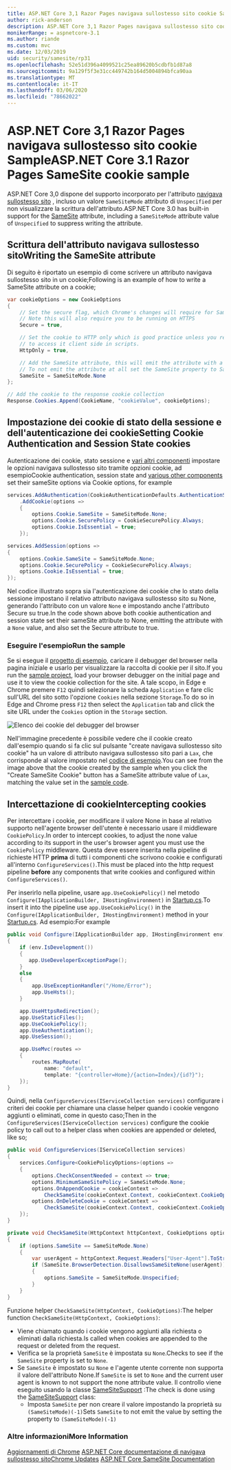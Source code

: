 ```yaml
---
title: ASP.NET Core 3,1 Razor Pages navigava sullostesso sito cookie Sample
author: rick-anderson
description: ASP.NET Core 3,1 Razor Pages navigava sullostesso sito cookie Sample
monikerRange: = aspnetcore-3.1
ms.author: riande
ms.custom: mvc
ms.date: 12/03/2019
uid: security/samesite/rp31
ms.openlocfilehash: 52e51d396a4099521c25ea89620b5cdbfb1d87a8
ms.sourcegitcommit: 9a129f5f3e31cc449742b164d5004894bfca90aa
ms.translationtype: MT
ms.contentlocale: it-IT
ms.lasthandoff: 03/06/2020
ms.locfileid: "78662022"
---
```

# <a name="aspnet-core-31-razor-pages-samesite-cookie-sample"></a><span data-ttu-id="c5aa9-103">ASP.NET Core 3,1 Razor Pages navigava sullostesso sito cookie Sample</span><span class="sxs-lookup"><span data-stu-id="c5aa9-103">ASP.NET Core 3.1 Razor Pages SameSite cookie sample</span></span>

<span data-ttu-id="c5aa9-104">ASP.NET Core 3,0 dispone del supporto incorporato per l'attributo [navigava sullostesso sito](https://www.owasp.org/index.php/SameSite) , incluso un valore `SameSiteMode` attributo di `Unspecified` per non visualizzare la scrittura dell'attributo.</span><span class="sxs-lookup"><span data-stu-id="c5aa9-104">ASP.NET Core 3.0 has built-in support for the [SameSite](https://www.owasp.org/index.php/SameSite) attribute, including a `SameSiteMode` attribute value of `Unspecified` to suppress writing the attribute.</span></span>

## <a name="sampleCode"></a><span data-ttu-id="c5aa9-105">Scrittura dell'attributo navigava sullostesso sito</span><span class="sxs-lookup"><span data-stu-id="c5aa9-105">Writing the SameSite attribute</span></span>

<span data-ttu-id="c5aa9-106">Di seguito è riportato un esempio di come scrivere un attributo navigava sullostesso sito in un cookie;</span><span class="sxs-lookup"><span data-stu-id="c5aa9-106">Following is an example of how to write a SameSite attribute on a cookie;</span></span>

```c#
var cookieOptions = new CookieOptions
{
    // Set the secure flag, which Chrome's changes will require for SameSite none.
    // Note this will also require you to be running on HTTPS
    Secure = true,

    // Set the cookie to HTTP only which is good practice unless you really do need
    // to access it client side in scripts.
    HttpOnly = true,

    // Add the SameSite attribute, this will emit the attribute with a value of none.
    // To not emit the attribute at all set the SameSite property to SameSiteMode.Unspecified.
    SameSite = SameSiteMode.None
};

// Add the cookie to the response cookie collection
Response.Cookies.Append(CookieName, "cookieValue", cookieOptions);
```

## <a name="setting-cookie-authentication-and-session-state-cookies"></a><span data-ttu-id="c5aa9-107">Impostazione dei cookie di stato della sessione e dell'autenticazione dei cookie</span><span class="sxs-lookup"><span data-stu-id="c5aa9-107">Setting Cookie Authentication and Session State cookies</span></span>

<span data-ttu-id="c5aa9-108">Autenticazione dei cookie, stato sessione e [vari altri componenti](https://docs.microsoft.com/aspnet/core/security/samesite?view=aspnetcore-3.0) impostare le opzioni navigava sullostesso sito tramite opzioni cookie, ad esempio</span><span class="sxs-lookup"><span data-stu-id="c5aa9-108">Cookie authentication, session state and [various other components](https://docs.microsoft.com/aspnet/core/security/samesite?view=aspnetcore-3.0) set their sameSite options via Cookie options, for example</span></span>

```c#
services.AddAuthentication(CookieAuthenticationDefaults.AuthenticationScheme)
    .AddCookie(options =>
    {
        options.Cookie.SameSite = SameSiteMode.None;
        options.Cookie.SecurePolicy = CookieSecurePolicy.Always;
        options.Cookie.IsEssential = true;
    });

services.AddSession(options =>
{
    options.Cookie.SameSite = SameSiteMode.None;
    options.Cookie.SecurePolicy = CookieSecurePolicy.Always;
    options.Cookie.IsEssential = true;
});
```

<span data-ttu-id="c5aa9-109">Nel codice illustrato sopra sia l'autenticazione dei cookie che lo stato della sessione impostano il relativo attributo navigava sullostesso sito su None, generando l'attributo con un valore `None` e impostando anche l'attributo Secure su true.</span><span class="sxs-lookup"><span data-stu-id="c5aa9-109">In the code shown above both cookie authentication and session state set their sameSite attribute to None, emitting the attribute with a `None` value, and also set the Secure attribute to true.</span></span>

### <a name="run-the-sample"></a><span data-ttu-id="c5aa9-110">Eseguire l'esempio</span><span class="sxs-lookup"><span data-stu-id="c5aa9-110">Run the sample</span></span>

<span data-ttu-id="c5aa9-111">Se si esegue il [progetto di esempio](https://github.com/blowdart/AspNetSameSiteSamples/tree/master/AspNetCore31RazorPages), caricare il debugger del browser nella pagina iniziale e usarlo per visualizzare la raccolta di cookie per il sito.</span><span class="sxs-lookup"><span data-stu-id="c5aa9-111">If you run the [sample project](https://github.com/blowdart/AspNetSameSiteSamples/tree/master/AspNetCore31RazorPages), load your browser debugger on the initial page and use it to view the cookie collection for the site.</span></span> <span data-ttu-id="c5aa9-112">A tale scopo, in Edge e Chrome premere `F12` quindi selezionare la scheda `Application` e fare clic sull'URL del sito sotto l'opzione `Cookies` nella sezione `Storage`.</span><span class="sxs-lookup"><span data-stu-id="c5aa9-112">To do so in Edge and Chrome press `F12` then select the `Application` tab and click the site URL under the `Cookies` option in the `Storage` section.</span></span>

![Elenco dei cookie del debugger del browser](BrowserDebugger.png)

<span data-ttu-id="c5aa9-114">Nell'immagine precedente è possibile vedere che il cookie creato dall'esempio quando si fa clic sul pulsante "create navigava sullostesso sito cookie" ha un valore di attributo navigava sullostesso sito pari a `Lax`, che corrisponde al valore impostato nel [codice di esempio](#sampleCode).</span><span class="sxs-lookup"><span data-stu-id="c5aa9-114">You can see from the image above that the cookie created by the sample when you click the "Create SameSite Cookie" button has a SameSite attribute value of `Lax`, matching the value set in the [sample code](#sampleCode).</span></span>

## <a name="interception"></a><span data-ttu-id="c5aa9-115">Intercettazione di cookie</span><span class="sxs-lookup"><span data-stu-id="c5aa9-115">Intercepting cookies</span></span>

<span data-ttu-id="c5aa9-116">Per intercettare i cookie, per modificare il valore None in base al relativo supporto nell'agente browser dell'utente è necessario usare il middleware `CookiePolicy`.</span><span class="sxs-lookup"><span data-stu-id="c5aa9-116">In order to intercept cookies, to adjust the none value according to its support in the user's browser agent you must use the `CookiePolicy` middleware.</span></span> <span data-ttu-id="c5aa9-117">Questa deve essere inserita nella pipeline di richieste HTTP **prima** di tutti i componenti che scrivono cookie e configurati all'interno `ConfigureServices()`.</span><span class="sxs-lookup"><span data-stu-id="c5aa9-117">This must be placed into the http request pipeline **before** any components that write cookies and configured within `ConfigureServices()`.</span></span>

<span data-ttu-id="c5aa9-118">Per inserirlo nella pipeline, usare `app.UseCookiePolicy()` nel metodo `Configure(IApplicationBuilder, IHostingEnvironment)` in [Startup.cs](https://github.com/blowdart/AspNetSameSiteSamples/blob/master/AspNetCore21MVC/Startup.cs).</span><span class="sxs-lookup"><span data-stu-id="c5aa9-118">To insert it into the pipeline use `app.UseCookiePolicy()` in the `Configure(IApplicationBuilder, IHostingEnvironment)` method in your [Startup.cs](https://github.com/blowdart/AspNetSameSiteSamples/blob/master/AspNetCore21MVC/Startup.cs).</span></span> <span data-ttu-id="c5aa9-119">Ad esempio:</span><span class="sxs-lookup"><span data-stu-id="c5aa9-119">For example</span></span>

```c#
public void Configure(IApplicationBuilder app, IHostingEnvironment env)
{
    if (env.IsDevelopment())
    {
       app.UseDeveloperExceptionPage();
    }
    else
    {
        app.UseExceptionHandler("/Home/Error");
        app.UseHsts();
    }

    app.UseHttpsRedirection();
    app.UseStaticFiles();
    app.UseCookiePolicy();
    app.UseAuthentication();
    app.UseSession();

    app.UseMvc(routes =>
    {
        routes.MapRoute(
            name: "default",
            template: "{controller=Home}/{action=Index}/{id?}");
    });
}
```

<span data-ttu-id="c5aa9-120">Quindi, nella `ConfigureServices(IServiceCollection services)` configurare i criteri dei cookie per chiamare una classe helper quando i cookie vengono aggiunti o eliminati, come in questo caso;</span><span class="sxs-lookup"><span data-stu-id="c5aa9-120">Then in the `ConfigureServices(IServiceCollection services)` configure the cookie policy to call out to a helper class when cookies are appended or deleted, like so;</span></span>

```c#
public void ConfigureServices(IServiceCollection services)
{
    services.Configure<CookiePolicyOptions>(options =>
    {
        options.CheckConsentNeeded = context => true;
        options.MinimumSameSitePolicy = SameSiteMode.None;
        options.OnAppendCookie = cookieContext =>
            CheckSameSite(cookieContext.Context, cookieContext.CookieOptions);
        options.OnDeleteCookie = cookieContext =>
            CheckSameSite(cookieContext.Context, cookieContext.CookieOptions);
    });
}

private void CheckSameSite(HttpContext httpContext, CookieOptions options)
{
    if (options.SameSite == SameSiteMode.None)
    {
        var userAgent = httpContext.Request.Headers["User-Agent"].ToString();
        if (SameSite.BrowserDetection.DisallowsSameSiteNone(userAgent))
        {
            options.SameSite = SameSiteMode.Unspecified;
        }
    }
}
```

<span data-ttu-id="c5aa9-121">Funzione helper `CheckSameSite(HttpContext, CookieOptions)`:</span><span class="sxs-lookup"><span data-stu-id="c5aa9-121">The helper function `CheckSameSite(HttpContext, CookieOptions)`:</span></span>

* <span data-ttu-id="c5aa9-122">Viene chiamato quando i cookie vengono aggiunti alla richiesta o eliminati dalla richiesta.</span><span class="sxs-lookup"><span data-stu-id="c5aa9-122">Is called when cookies are appended to the request or deleted from the request.</span></span>
* <span data-ttu-id="c5aa9-123">Verifica se la proprietà `SameSite` è impostata su `None`.</span><span class="sxs-lookup"><span data-stu-id="c5aa9-123">Checks to see if the `SameSite` property is set to `None`.</span></span>
* <span data-ttu-id="c5aa9-124">Se `SameSite` è impostato su `None` e l'agente utente corrente non supporta il valore dell'attributo None.</span><span class="sxs-lookup"><span data-stu-id="c5aa9-124">If `SameSite` is set to `None` and the current user agent is known to not support the none attribute value.</span></span> <span data-ttu-id="c5aa9-125">Il controllo viene eseguito usando la classe [SameSiteSupport](https://github.com/dotnet/AspNetCore.Docs/tree/master/aspnetcore/security/samesite/sample/snippets/SameSiteSupport.cs) :</span><span class="sxs-lookup"><span data-stu-id="c5aa9-125">The check is done using the [SameSiteSupport](https://github.com/dotnet/AspNetCore.Docs/tree/master/aspnetcore/security/samesite/sample/snippets/SameSiteSupport.cs) class:</span></span>
  * <span data-ttu-id="c5aa9-126">Imposta `SameSite` per non creare il valore impostando la proprietà su `(SameSiteMode)(-1)`</span><span class="sxs-lookup"><span data-stu-id="c5aa9-126">Sets `SameSite` to not emit the value by setting the property to `(SameSiteMode)(-1)`</span></span>

### <a name="more-information"></a><span data-ttu-id="c5aa9-127">Altre informazioni</span><span class="sxs-lookup"><span data-stu-id="c5aa9-127">More Information</span></span>
 
<span data-ttu-id="c5aa9-128">[Aggiornamenti di Chrome](https://www.chromium.org/updates/same-site)
[ASP.NET Core documentazione di navigava sullostesso sito](xref:security/samesite)</span><span class="sxs-lookup"><span data-stu-id="c5aa9-128">[Chrome Updates](https://www.chromium.org/updates/same-site)
[ASP.NET Core SameSite Documentation](xref:security/samesite)</span></span>